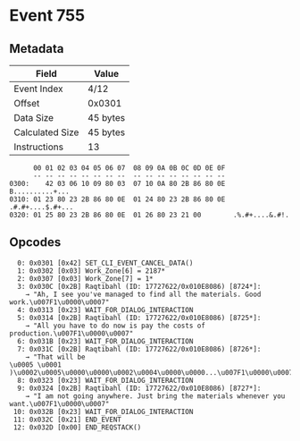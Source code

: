# Event 755

## Metadata

| Field           | Value    |
|-----------------|----------|
| Event Index     | 4/12     |
| Offset          | 0x0301   |
| Data Size       | 45 bytes |
| Calculated Size | 45 bytes |
| Instructions    | 13       |

```
      00 01 02 03 04 05 06 07  08 09 0A 0B 0C 0D 0E 0F
      -- -- -- -- -- -- -- --  -- -- -- -- -- -- -- --
0300:    42 03 06 10 09 80 03  07 10 0A 80 2B 86 80 0E   B..........+...
0310: 01 23 80 23 2B 86 80 0E  01 24 80 23 2B 86 80 0E  .#.#+....$.#+...
0320: 01 25 80 23 2B 86 80 0E  01 26 80 23 21 00        .%.#+....&.#!.  
```

## Opcodes

```
  0: 0x0301 [0x42] SET_CLI_EVENT_CANCEL_DATA()
  1: 0x0302 [0x03] Work_Zone[6] = 2187*
  2: 0x0307 [0x03] Work_Zone[7] = 1*
  3: 0x030C [0x2B] Raqtibahl (ID: 17727622/0x010E8086) [8724*]:
    → "Ah, I see you've managed to find all the materials. Good work.\u007F1\u0000\u0007"
  4: 0x0313 [0x23] WAIT_FOR_DIALOG_INTERACTION
  5: 0x0314 [0x2B] Raqtibahl (ID: 17727622/0x010E8086) [8725*]:
    → "All you have to do now is pay the costs of production.\u007F1\u0000\u0007"
  6: 0x031B [0x23] WAIT_FOR_DIALOG_INTERACTION
  7: 0x031C [0x2B] Raqtibahl (ID: 17727622/0x010E8086) [8726*]:
    → "That will be 
\u0005 \u0001	)\u0002\u0005\u0000\u0000\u0002\u0004\u0000\u0000...\u007F1\u0000\u0007"
  8: 0x0323 [0x23] WAIT_FOR_DIALOG_INTERACTION
  9: 0x0324 [0x2B] Raqtibahl (ID: 17727622/0x010E8086) [8727*]:
    → "I am not going anywhere. Just bring the materials whenever you want.\u007F1\u0000\u0007"
 10: 0x032B [0x23] WAIT_FOR_DIALOG_INTERACTION
 11: 0x032C [0x21] END_EVENT
 12: 0x032D [0x00] END_REQSTACK()
```
